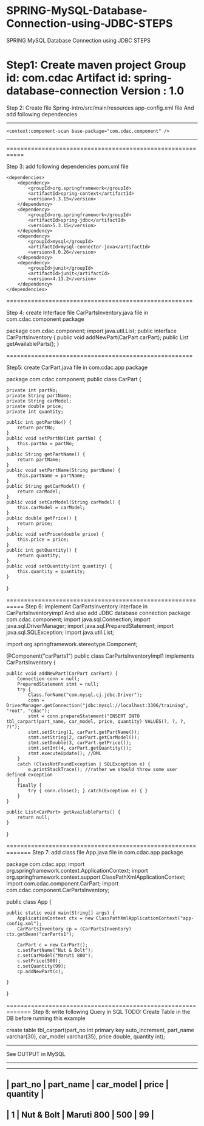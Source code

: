 # SPRING-MySQL-Database-Connection-using-JDBC-STEPS

  SPRING MySQL Database Connection using JDBC STEPS

Step1: Create maven project
                               Group id: com.cdac
                               Artifact id: spring-database-connection
                               Version : 1.0
==========================================================


Step 2:  Create file Spring-intro/src/main/resources app-config.xml file
               And add following dependencies 


**********************************************************************************
<?xml version="1.0" encoding="UTF-8"?>
<beans 
	xmlns="http://www.springframework.org/schema/beans"
	xmlns:context="http://www.springframework.org/schema/context"
    xmlns:xsi="http://www.w3.org/2001/XMLSchema-instance"
    xsi:schemaLocation="
        http://www.springframework.org/schema/beans http://www.springframework.org/schema/beans/spring-beans.xsd
        http://www.springframework.org/schema/context http://www.springframework.org/schema/context/spring-context.xsd">

 	<context:component-scan base-package="com.cdac.component" />

</beans>

**********************************************************************************

===========================================================

Step 3: add following dependencies  pom.xml file

 	<dependencies>
		<dependency>
			<groupId>org.springframework</groupId>
			<artifactId>spring-context</artifactId>
			<version>5.3.15</version>
		</dependency>
		<dependency>
			<groupId>org.springframework</groupId>
			<artifactId>spring-jdbc</artifactId>
			<version>5.3.15</version>
		</dependency>
		<dependency>
			<groupId>mysql</groupId>
			<artifactId>mysql-connector-java</artifactId>
			<version>8.0.26</version>
		</dependency>
		<dependency>
			<groupId>junit</groupId>
			<artifactId>junit</artifactId>
			<version>4.13.2</version>
		</dependency>
	</dependencies>



=====================================================

Step 4: create Interface file CarPartsInventory.java  file in
               com.cdac.component  package

package com.cdac.component;
import java.util.List;
public interface CarPartsInventory {
	public void addNewPart(CarPart carPart);
	public List<CarPart> getAvailableParts();
}


=====================================================

Step5: create CarPart.java file in com.cdac.app package

package com.cdac.component;
public class CarPart {

	private int partNo;
	private String partName;
	private String carModel;
	private double price;
	private int quantity;
	
	public int getPartNo() {
		return partNo;
	}
	public void setPartNo(int partNo) {
		this.partNo = partNo;
	}
	public String getPartName() {
		return partName;
	}
	public void setPartName(String partName) {
		this.partName = partName;
	}
	public String getCarModel() {
		return carModel;
	}
	public void setCarModel(String carModel) {
		this.carModel = carModel;
	}
	public double getPrice() {
		return price;
	}
	public void setPrice(double price) {
		this.price = price;
	}
	public int getQuantity() {
		return quantity;
	}
	public void setQuantity(int quantity) {
		this.quantity = quantity;
	}
}



===========================================================
Step 6: implement  CarPartsInventory interface in CarPartsInventoryimp1 And also add JDBC  database connection
package com.cdac.component;
import java.sql.Connection;
import java.sql.DriverManager;
import java.sql.PreparedStatement;
import java.sql.SQLException;
import java.util.List;

import org.springframework.stereotype.Component;

@Component("carParts1")
public class CarPartsInventoryImpl1 implements CarPartsInventory {

	public void addNewPart(CarPart carPart) {
		Connection conn = null;
		PreparedStatement stmt = null;
		try {
			Class.forName("com.mysql.cj.jdbc.Driver");
			conn = DriverManager.getConnection("jdbc:mysql://localhost:3306/training", "root", "cdac");
			stmt = conn.prepareStatement("INSERT INTO tbl_carpart(part_name, car_model, price, quantity) VALUES(?, ?, ?, ?)");
			stmt.setString(1, carPart.getPartName());
			stmt.setString(2, carPart.getCarModel());
			stmt.setDouble(3, carPart.getPrice());
			stmt.setInt(4, carPart.getQuantity());
			stmt.executeUpdate(); //DML
		}
		catch (ClassNotFoundException | SQLException e) {
			e.printStackTrace(); //rather we should throw some user defined exception
		}
		finally {
			try { conn.close(); } catch(Exception e) { }
		}
	}

	public List<CarPart> getAvailableParts() {
		return null;
	}

	
}






=============================================================
Step 7: add class file App.java file in com.cdac.app package

package com.cdac.app;
import org.springframework.context.ApplicationContext;
import org.springframework.context.support.ClassPathXmlApplicationContext;
import com.cdac.component.CarPart;
import com.cdac.component.CarPartsInventory;

public class App {

	public static void main(String[] args) {
		ApplicationContext ctx = new ClassPathXmlApplicationContext("app-config.xml");
		CarPartsInventory cp = (CarPartsInventory) ctx.getBean("carParts1");
		
		CarPart c = new CarPart();
		c.setPartName("Nut & Bolt");
		c.setCarModel("Maruti 800");
		c.setPrice(500);
		c.setQuantity(99);
		cp.addNewPart(c);
		
	}
}


 

=============================================================
Step 8: write following Query in SQL
TODO: Create Table in the DB before running this example

create table tbl_carpart(part_no int primary key auto_increment, part_name varchar(30), car_model varchar(35), price double, quantity int);

*******************
See OUTPUT in MySQL
*******************

----------------------------------------------------------
| part_no | part_name  | car_model  | price | quantity   |
----------------------------------------------------------
|   1     | Nut & Bolt | Maruti 800 |   500 |     99     |     
----------------------------------------------------------


